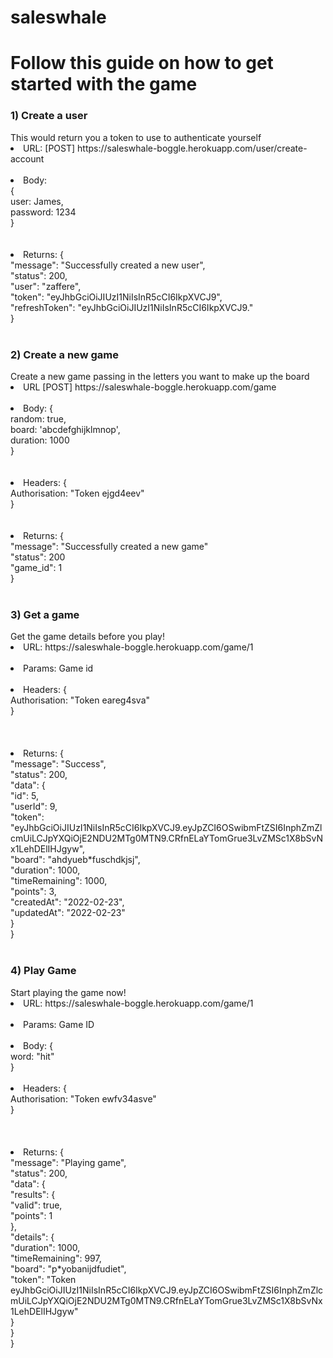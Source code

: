 # saleswhale

<h1>Follow this guide on how to get started with the game </h1>
<h3>1) Create a user</h3>
This would return you a token to use to authenticate yourself <br>
<li>URL: [POST] https://saleswhale-boggle.herokuapp.com/user/create-account</li><br>
<li>Body: <br>{ <br>
          user: James,<br>
          password: 1234<br>
        }</li><br>
        <br>
<li>Returns: {<br>
            "message": "Successfully created a new user",<br>
            "status": 200,<br>
            "user": "zaffere",<br>
            "token": "eyJhbGciOiJIUzI1NiIsInR5cCI6IkpXVCJ9",<br>
            "refreshToken": "eyJhbGciOiJIUzI1NiIsInR5cCI6IkpXVCJ9."<br>
}</li><br>

<h3>2) Create a new game</h3>
Create a new game passing in the letters you want to make up the board<br>
<li>URL [POST] https://saleswhale-boggle.herokuapp.com/game</li><br>
<li>Body: {<br>
          random: true,<br>
          board: 'abcdefghijklmnop',<br>
          duration: 1000<br>
        }</li><br>
        <br>
<li>Headers: {<br>Authorisation: "Token ejgd4eev"<br>}</li><br>
          <br>
 <li>Returns: {<br>
             "message": "Successfully created a new game"<br>
             "status": 200<br>
             "game_id": 1<br>
          }</li><br>

<h3>3) Get a game</h3>
Get the game details before you play!<br>
<li>URL: https://saleswhale-boggle.herokuapp.com/game/1</li><br>
<li>Params: Game id</li><br>
<li>Headers: {<br>Authorisation: "Token eareg4sva"<br>}</li><br>
          <br>
<br>
<li>Returns: {<br>
    "message": "Success",<br>
    "status": 200,<br>
    "data": {<br>
        "id": 5,<br>
        "userId": 9,<br>
        "token": "eyJhbGciOiJIUzI1NiIsInR5cCI6IkpXVCJ9.eyJpZCI6OSwibmFtZSI6InphZmZlcmUiLCJpYXQiOjE2NDU2MTg0MTN9.CRfnELaYTomGrue3LvZMSc1X8bSvNx1LehDElIHJgyw",<br>
        "board": "ahdyueb*fuschdkjsj",<br>
        "duration": 1000,<br>
        "timeRemaining": 1000,<br>
        "points": 3,<br>
        "createdAt": "2022-02-23",<br>
        "updatedAt": "2022-02-23"<br>
    }<br>
}</li><br>

<h3>4) Play Game</h3>
Start playing the game now!<br>
<li>URL: https://saleswhale-boggle.herokuapp.com/game/1</li><br>
<li>Params: Game ID </li><br>
<li>Body: {<br> word: "hit"<br>}</li><br>
<li>Headers: {<br>Authorisation: "Token ewfv34asve"<br>}</li><br>
          <br>

<br>
<li>Returns: {<br>
    "message": "Playing game",<br>
    "status": 200,<br>
    "data": {<br>
        "results": {<br>
            "valid": true,<br>
            "points": 1<br>
        },<br>
        "details": {<br>
            "duration": 1000,<br>
            "timeRemaining": 997,<br>
            "board": "p*yobanijdfudiet",<br>
            "token": "Token eyJhbGciOiJIUzI1NiIsInR5cCI6IkpXVCJ9.eyJpZCI6OSwibmFtZSI6InphZmZlcmUiLCJpYXQiOjE2NDU2MTg0MTN9.CRfnELaYTomGrue3LvZMSc1X8bSvNx1LehDElIHJgyw"<br>
        }<br>
    }<br>
}</li><br>
